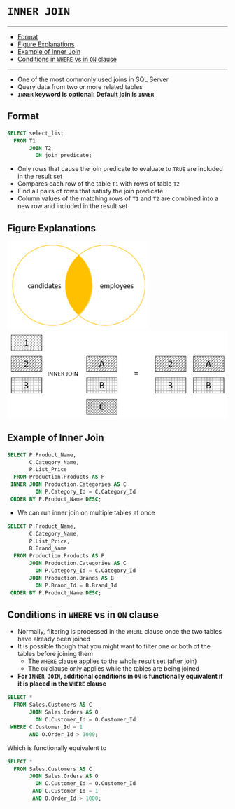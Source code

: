 # `INNER JOIN`

---

- [Format](#format)
- [Figure Explanations](#figure-explanations)
- [Example of Inner Join](#example-of-inner-join)
- [Conditions in `WHERE` vs in `ON` clause](#conditions-in-where-vs-in-on-clause)

---

- One of the most commonly used joins in SQL Server
- Query data from two or more related tables
- **`INNER` keyword is optional: Default join is `INNER`**

## Format

```sql
SELECT select_list
  FROM T1
       JOIN T2
         ON join_predicate;
```

- Only rows that cause the join predicate to evaluate to `TRUE` are included in the result set
- Compares each row of the table `T1` with rows of table `T2`
- Find all pairs of rows that satisfy the join predicate
- Column values of the matching rows of `T1` and `T2` are combined into a new row and included in the result set

## Figure Explanations

<img src="../../figures/venn-diagram-inner-join.png">
<img src="../../figures/inner-join-explanation.png">

## Example of Inner Join

```sql
SELECT P.Product_Name,
       C.Category_Name,
       P.List_Price
  FROM Production.Products AS P
 INNER JOIN Production.Categories AS C
         ON P.Category_Id = C.Category_Id
 ORDER BY P.Product_Name DESC;
```

- We can run inner join on multiple tables at once

```sql
SELECT P.Product_Name,
       C.Category_Name,
       P.List_Price,
       B.Brand_Name
  FROM Production.Products AS P
       JOIN Production.Categories AS C
         ON P.Category_Id = C.Category_Id
       JOIN Production.Brands AS B
         ON P.Brand_Id = B.Brand_Id
 ORDER BY P.Product_Name DESC;
```

## Conditions in `WHERE` vs in `ON` clause

- Normally, filtering is processed in the `WHERE` clause once the two tables have already been joined
- It is possible though that you might want to filter one or both of the tables before joining them
  - The `WHERE` clause applies to the whole result set (after join)
  - The `ON` clause only applies while the tables are being joined
- **For `INNER JOIN`, additional conditions in `ON` is functionally equivalent if it is placed in the `WHERE` clause**

```sql
SELECT *
  FROM Sales.Customers AS C
       JOIN Sales.Orders AS O
         ON C.Customer_Id = O.Customer_Id
 WHERE C.Customer_Id = 1
       AND O.Order_Id > 1000;
```

Which is functionally equivalent to

```sql
SELECT *
  FROM Sales.Customers AS C
       JOIN Sales.Orders AS O
         ON C.Customer_Id = O.Customer_Id
        AND C.Customer_Id = 1
        AND O.Order_Id > 1000;
```
